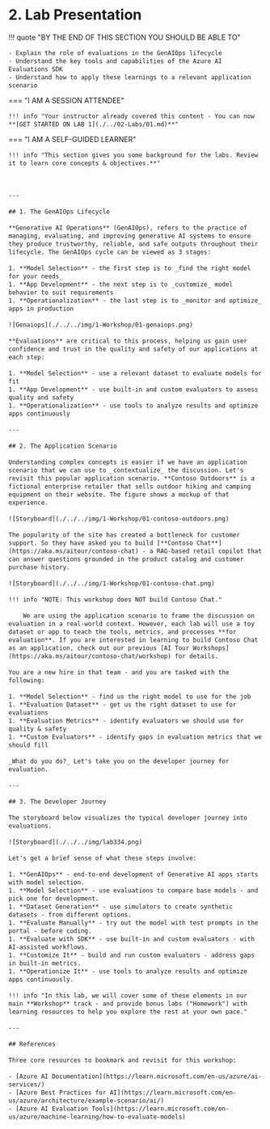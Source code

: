 # 2. Lab Presentation

!!! quote "BY THE END OF THIS SECTION YOU SHOULD BE ABLE TO"

    - Explain the role of evaluations in the GenAIOps lifecycle
    - Understand the key tools and capabilities of the Azure AI Evaluations SDK
    - Understand how to apply these learnings to a relevant application scenario


=== "I AM A SESSION ATTENDEE"

    !!! info "Your instructor already covered this content - You can now **[GET STARTED ON LAB 1](./../02-Labs/01.md)**"

=== "I AM A SELF-GUIDED LEARNER"

    !!! info "This section gives you some background for the labs. Review it to learn core concepts & objectives.**"



    ---

    ## 1. The GenAIOps Lifecycle

    **Generative AI Operations** (GenAIOps), refers to the practice of managing, evaluating, and improving generative AI systems to ensure they produce trustworthy, reliable, and safe outputs throughout their lifecycle. The GenAIOps cycle can be viewed as 3 stages:

    1. **Model Selection** - the first step is to _find the right model for your needs_
    1. **App Development** - the next step is to _customize_ model behavior to suit requirements
    1. **Operationalization** - the last step is to _monitor and optimize_ apps in production

    ![Genaiops](./../../img/1-Workshop/01-genaiops.png)

    **Evaluations** are critical to this process, helping us gain user confidence and trust in the quality and safety of our applications at each step:

    1. **Model Selection** - use a relevant dataset to evaluate models for fit
    1. **App Development** - use built-in and custom evaluators to assess quality and safety
    1. **Operationalization** - use tools to analyze results and optimize apps continuously

    ---

    ## 2. The Application Scenario

    Understanding complex concepts is easier if we have an application scenario that we can use to _contextualize_ the discussion. Let's revisit this popular application scenario. **Contoso Outdoors** is a fictional enterprise retailer that sells outdoor hiking and camping equipment on their website. The figure shows a mockup of that experience.

    ![Storyboard](./../../img/1-Workshop/01-contoso-outdoors.png)

    The popularity of the site has created a bottleneck for customer support. So they have asked you to build [**Contoso Chat**](https://aka.ms/aitour/contoso-chat) - a RAG-based retail copilot that can answer questions grounded in the product catalog and customer purchase history.

    ![Storyboard](./../../img/1-Workshop/01-contoso-chat.png)

    !!! info "NOTE: This workshop does NOT build Contoso Chat."

        We are using the application scenario to frame the discussion on evaluation in a real-world context. However, each lab will use a toy dataset or app to teach the tools, metrics, and processes **for evaluation**. If you are interested in learning to build Contoso Chat as an application, check out our previous [AI Tour Workshops](https://aka.ms/aitour/contoso-chat/workshop) for details.

    You are a new hire in that team - and you are tasked with the following:

    1. **Model Selection** - find us the right model to use for the job
    1. **Evaluation Dataset** - get us the right dataset to use for evaluations
    1. **Evaluation Metrics** - identify evaluators we should use for quality & safety
    1. **Custom Evaluators** - identify gaps in evaluation metrics that we should fill

    _What do you do?_ Let's take you on the developer journey for evaluation.

    ---

    ## 3. The Developer Journey

    The storyboard below visualizes the typical developer journey into evaluations. 

    ![Storyboard](./../../img/lab334.png)

    Let's get a brief sense of what these steps involve:

    1. **GenAIOps** - end-to-end development of Generative AI apps starts with model selection.
    1. **Model Selection** - use evaluations to compare base models - and pick one for development.
    1. **Dataset Generation** - use simulators to create synthetic datasets - from different options.
    1. **Evaluate Manually** - try out the model with test prompts in the portal - before coding.
    1. **Evaluate with SDK** - use built-in and custom evaluators - with AI-assisted workflows.
    1. **Customize It** - build and run custom evaluators - address gaps in built-in metrics.
    1. **Operationize It** - use tools to analyze results and optimize apps continuously.

    !!! info "In this lab, we will cover some of these elements in our main **Workshop** track - and provide bonus labs ("Homework") with learning resources to help you explore the rest at your own pace."

    ---

    ## References

    Three core resources to bookmark and revisit for this workshop:

    - [Azure AI Documentation](https://learn.microsoft.com/en-us/azure/ai-services/)
    - [Azure Best Practices for AI](https://learn.microsoft.com/en-us/azure/architecture/example-scenario/ai/)
    - [Azure AI Evaluation Tools](https://learn.microsoft.com/en-us/azure/machine-learning/how-to-evaluate-models)


